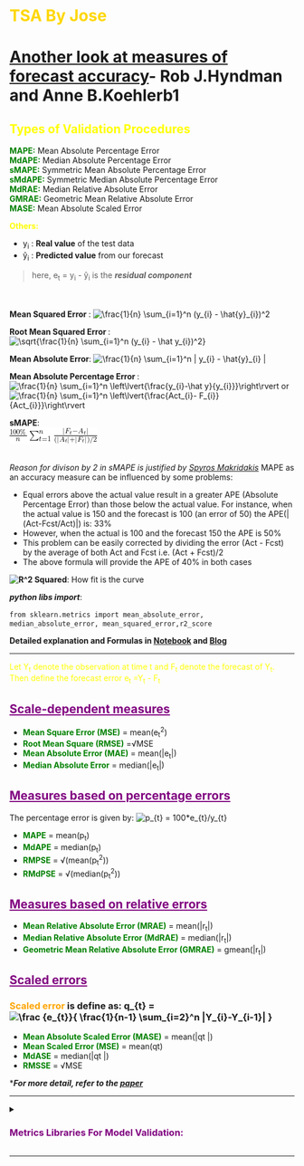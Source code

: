 # <font color="gold">__TSA By Jose__</font>



# [Another look at measures of forecast accuracy](https://www.sciencedirect.com/science/article/abs/pii/S0169207006000239)- Rob J.Hyndman and Anne B.Koehlerb1

## <font color="yellow">Types of Validation Procedures</font>
<font color="green">__MAPE:__</font> Mean Absolute Percentage Error <br>
<font color="green">__MdAPE:__</font> Median Absolute Percentage Error <br>
<font color="green">__sMAPE:__</font> Symmetric Mean Absolute Percentage Error <br>
<font color="green">__sMdAPE:__</font> Symmetric Median Absolute Percentage Error <br>
<font color="green">__MdRAE:__</font> Median Relative Absolute Error <br>
<font color="green">__GMRAE:__</font> Geometric Mean Relative Absolute Error <br>
<font color="green">__MASE:__</font> Mean Absolute Scaled Error <br>

<font color="yellow">__Others:__</font><br>

- y<sub>i</sub> : **Real value** of the test data
- ŷ<sub>i</sub> : **Predicted value** from our forecast

> here, e<sub>t</sub> = y<sub>i</sub> - ŷ<sub>i</sub> is the ***residual component***

<br> <br> 
<b> Mean Squared Error </b>: <img src="https://latex.codecogs.com/gif.latex?\inline&space;\frac{1}{n}&space;\sum_{i=1}^n&space;(y_{i}&space;-&space;\hat{y}_{i})^2" title="\frac{1}{n} \sum_{i=1}^n (y_{i} - \hat{y}_{i})^2" />

<b> Root Mean Squared Error </b>: <img src="https://latex.codecogs.com/gif.latex?\inline&space;\sqrt{\frac{1}{n}&space;\sum_{i=1}^n&space;(y_{i}&space;-&space;\hat&space;y_{i})^2}" title="\sqrt{\frac{1}{n} \sum_{i=1}^n (y_{i} - \hat y_{i})^2}" />

<b>Mean Absolute Error</b>: <img src="https://latex.codecogs.com/gif.latex?\inline&space;\frac{1}{n}&space;\sum_{i=1}^n&space;|&space;y_{i}&space;-&space;\hat{y}_{i}&space;|" title="\frac{1}{n} \sum_{i=1}^n | y_{i} - \hat{y}_{i} |" />

<b> Mean Absolute Percentage Error </b>: 
<img src="https://latex.codecogs.com/gif.latex?\inline&space;\frac{1}{n}&space;\sum_{i=1}^n&space;\left\lvert{\frac{y_{i}-\hat&space;y}{y_{i}}}\right\rvert" title="\frac{1}{n} \sum_{i=1}^n \left\lvert{\frac{y_{i}-\hat y}{y_{i}}}\right\rvert" /> or <img src="https://latex.codecogs.com/gif.latex?\inline&space;\frac{1}{n}&space;\sum_{i=1}^n&space;\left\lvert{\frac{Act_{i}-&space;F_{i}}{Act_{i}}}\right\rvert" title="\frac{1}{n} \sum_{i=1}^n \left\lvert{\frac{Act_{i}- F_{i}}{Act_{i}}}\right\rvert" />

<b>sMAPE</b>:  <br>
<img src="./imgs/sMAPE_formula_00.png" title="\frac{100\%}{n} \sum_{t=1}^n \frac{|F_{t}-A_{t}|}{(|A_{t}|+|F_{t}|)/2}" /> <br>

<br> _Reason for divison by 2 in sMAPE is justified by [Spyros Makridakis]("https://sci-hub.tw/10.1016/0169-2070(93)90079-3")_
MAPE as an accuracy measure can be influenced by some problems:	
- Equal errors above the actual value result in a greater APE (Absolute Percentage Error) than those below the actual value. For instance, when the actual value is 150 and the forecast is 100 (an error of 50) the APE(|(Act-Fcst/Act)|) is: 33%
- However, when the actual is 100 and the forecast 150 the APE is 50%
- This problem can be easily corrected by dividing the error (Act - Fcst) by the average of both Act and Fcst i.e.  (Act + Fcst)/2
- The above formula will provide the APE of 40% in both cases

<b><img src="https://latex.codecogs.com/gif.latex?\inline&space;R^2" title="R^2" /> Squared</b>: How fit is the curve

___python libs import___:
```
from sklearn.metrics import mean_absolute_error, median_absolute_error, mean_squared_error,r2_score
```

__Detailed explanation and Formulas in [Notebook](https://github.com/juspreet51/templates/blob/master/tsa/jose/TSA_Evaluation_Metrics.ipynb) and [Blog](https://medium.com/@joydeepubuntu/common-metrics-for-time-series-analysis-f3ca4b29fe42)__
___

<font color="yellow">Let Y<sub>t</sub> denote the observation at time t and F<sub>t</sub> denote the forecast of Y<sub>t</sub>. Then define the forecast error e<sub>t</sub> =Y<sub>t</sub> - F<sub>t</sub></font>

## <font color="purple"><ins>Scale-dependent measures</ins></font>
- <font color="green">__Mean Square Error (MSE)__</font> = mean(e<sub>t</sub><sup>2</sup>) <br>
- <font color="green">__Root Mean Square (RMSE)__</font> =√MSE <br>
- <font color="green">__Mean Absolute Error (MAE)__</font> = mean(|e<sub>t</sub>|) <br>
- <font color="green">__Median Absolute Error__</font> = median(|e<sub>t</sub>|)  <br>

## <font color="purple"><ins>Measures based on percentage errors</ins></font>
The percentage error is given by: <img src="https://latex.codecogs.com/gif.latex?\inline&space;p_{t}&space;=&space;100*e_{t}/y_{t}" title="p_{t} = 100*e_{t}/y_{t}" />
- <font color="green">__MAPE__</font> = mean(p<sub>t</sub>)
- <font color="green">__MdAPE__</font> = median(p<sub>t</sub>)
- <font color="green">__RMPSE__</font> = √(mean(p<sub>t</sub><sup>2</sup>))
- <font color="green">__RMdPSE__</font> = √(median(p<sub>t</sub><sup>2</sup>)) 

## <font color="purple"><ins>Measures based on relative errors</ins></font>
- <font color="green">__Mean Relative Absolute Error (MRAE)__</font> = mean(|r<sub>t</sub>|)
- <font color="green">__Median Relative Absolute Error (MdRAE)__</font> = median(|r<sub>t</sub>|)
- <font color="green">__Geometric Mean Relative Absolute Error (GMRAE)__</font> = gmean(|r<sub>t</sub>|)

## <font color="purple"><ins>Scaled errors</ins></font>
### <font color="orange">Scaled error</font> is define as:  q_{t} = <img src="https://latex.codecogs.com/gif.latex?\inline&space;\frac&space;{e_{t}}{&space;\frac{1}{n-1}&space;\sum_{i=2}^n&space;|Y_{i}-Y_{i-1}|&space;}" title="\frac {e_{t}}{ \frac{1}{n-1} \sum_{i=2}^n |Y_{i}-Y_{i-1}| }" />
- <font color="green">__Mean Absolute Scaled Error (MASE)__</font> = mean(|qt |)
- <font color="green">__Mean Scaled Error (MSE)__</font> = mean(qt)
- <font color="green">__MdASE__</font> = median(|qt |)
- <font color="green">__RMSSE__</font> = √MSE
 
\*___For more detail, refer to the [paper](https://www.sciencedirect.com/science/article/abs/pii/S0169207006000239)___

___

<details><summary><font color="purple"><h3><b>
    Metrics Libraries For Model Validation:
</b></h3></font></summary>

    
```python
from sklearn.metrics import mean_squared_error, r2_score, mean_absolute_error
from statsmodels.tools.eval_measures import rmse

test_dataset_mean =  round(test_dataset.sales.mean(),2); print(f'Test\'s Mean:{test_dataset_mean}')

error_mae = round(mean_absolute_error(test_dataset, predictions),2)
print(f'MAE Error: {error_mae}')

error_mse = mean_squared_error(test_dataset, predictions)
error_rmse = round(np.sqrt(error_mse),2)
print(f'RMSE Error: {error_rmse}')

r2_score_val = round(r2_score(test_dataset, predictions),2)
print(f'R Sq value: {r2_score_val}')

def mean_absolute_percentage_error(y_true, y_pred):
    y_true, y_pred = np.array(y_true), np.array(y_pred)
    return np.mean(np.abs((y_true - y_pred) / y_true)) * 100

mape_val = mean_absolute_percentage_error(test_dataset, predictions)
print(f'Mape Value: {mape_val}')
```
<br> <br>
    
    
</details>

___
